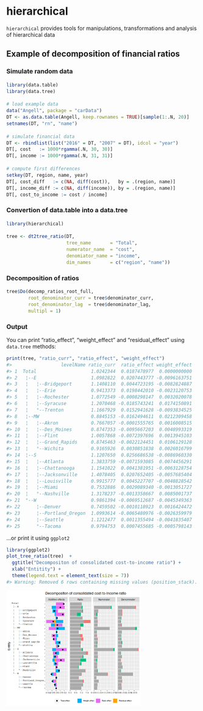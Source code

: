 
<!-- README.md is generated from README.Rmd. Please edit that file -->

# hierarchical

`hierarchical` provides tools for manipulations, transformations and
analysis of hierarchical data

## Example of decomposition of financial ratios

### Simulate random data

``` r
library(data.table)
library(data.tree)

# load example data
data("Angell", package = "carData")
DT <- as.data.table(Angell, keep.rownames = TRUE)[sample(1:.N, 20)]
setnames(DT, "rn", "name")

# simulate financial data
DT <- rbindlist(list("2016" = DT, "2007" = DT), idcol = "year")
DT[, cost   := 1000*rgamma(.N, 30, 30)]
DT[, income := 1000*rgamma(.N, 31, 31)]

# compute first differences
setkey(DT, region, name, year)
DT[, cost_diff   := c(NA, diff(cost)),   by = .(region, name)]
DT[, income_diff := c(NA, diff(income)), by = .(region, name)]
DT[, cost_to_income := cost / income]
```

### Convertion of data.table into a data.tree

``` r
library(hierarchical)

tree <- dt2tree_ratio(DT, 
                      tree_name       = "Total", 
                      numerator_name  = "cost", 
                      denomiator_name = "income", 
                      dim_names       = c("region", "name"))
```

### Decomposition of ratios

``` r
tree$Do(decomp_ratios_root_full, 
        root_denominator_curr = tree$denominator_curr,
        root_denominator_lag  = tree$denominator_lag, 
        multipl = 1)
```

### Output

You can print “ratio\_effect”, “weight\_effect” and “residual\_effect”
using `data.tree` methods:

``` r
print(tree, "ratio_curr", "ratio_effect", "weight_effect")
#>                  levelName ratio_curr  ratio_effect weight_effect
#> 1  Total                    1.0242344  0.0187478977  0.0000000000
#> 2   ¦--E                    1.0982822  0.0207443777 -0.0096163751
#> 3   ¦   ¦--Bridgeport       1.1408110  0.0044723195 -0.0082824887
#> 4   ¦   ¦--Erie             0.9413373  0.0198442010 -0.0023120753
#> 5   ¦   ¦--Rochester        1.0772549 -0.0008298147  0.0032020078
#> 6   ¦   ¦--Syracuse         1.2070468 -0.0185743241  0.0174150891
#> 7   ¦   °--Trenton          1.1667929  0.0152941628 -0.0093834525
#> 8   ¦--MW                   0.8845153 -0.0162494611  0.0212309458
#> 9   ¦   ¦--Akron            0.7667057 -0.0001555765  0.0016008515
#> 10  ¦   ¦--Des_Moines       0.8747353 -0.0095667203  0.0048993319
#> 11  ¦   ¦--Flint            1.0057868 -0.0072397696  0.0013945103
#> 12  ¦   ¦--Grand_Rapids     0.8745463 -0.0022124451  0.0106129128
#> 13  ¦   °--Wichita          0.9165926  0.0030851838  0.0026016799
#> 14  ¦--S                    1.1207650  0.0256686538 -0.0086960330
#> 15  ¦   ¦--Atlanta          1.3833759 -0.0071593085  0.0074456291
#> 16  ¦   ¦--Chattanooga      1.1541022  0.0041381951 -0.0063128754
#> 17  ¦   ¦--Jacksonville     1.4078405  0.0207652405 -0.0057685404
#> 18  ¦   ¦--Louisville       0.9915777  0.0045227707 -0.0048828542
#> 19  ¦   ¦--Miami            0.7532886  0.0029089340 -0.0013051727
#> 20  ¦   °--Nashville        1.3178237 -0.0013358667  0.0085001737
#> 21  °--W                    0.9861394 -0.0069512687 -0.0045349363
#> 22      ¦--Denver           0.7459502 -0.0010118923  0.0016424472
#> 23      ¦--Portland_Oregon  1.0993614 -0.0065480976 -0.0026359979
#> 24      ¦--Seattle          1.1212477  0.0011355494 -0.0041835407
#> 25      °--Tacoma           0.9794753  0.0007455685 -0.0005798143
```

…or print it using `ggplot2`

``` r
library(ggplot2)
plot_tree_ratio(tree)  +
  ggtitle("Decompositon of consolidated cost-to-income ratio") +
  xlab("Entitity") + 
  theme(legend.text = element_text(size = 7))
#> Warning: Removed 6 rows containing missing values (position_stack).
```

<img src="man/figures/README-decomp plot-1.png" width="70%" />

